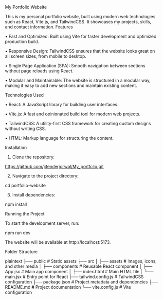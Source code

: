 My Portfolio Website

This is my personal portfolio website, built using modern web technologies such as React, Vite.js, and TailwindCSS. It showcases my projects, skills, and contact information.
Features


•	Fast and Optimized: Built using Vite for faster development and optimized production build.

•	Responsive Design: TailwindCSS ensures that the website looks great on all screen sizes, from mobile to desktop.

•	Single Page Application (SPA): Smooth navigation between sections without page reloads using React.

•	Modular and Maintainable: The website is structured in a modular way, making it easy to add new sections and maintain existing content.

Technologies Used

•	React: A JavaScript library for building user interfaces.

•	Vite.js: A fast and opinionated build tool for modern web projects.

•	TailwindCSS: A utility-first CSS framework for creating custom designs without writing CSS.

•	HTML: Markup language for structuring the content.

Installation

1.	Clone the repository: 

https://github.com/jitenderjorwal/My_portfolio.git

2.	Navigate to the project directory:

cd portfolio-website

3.	Install dependencies:

npm install

Running the Project

To start the development server, run:

npm run dev

The website will be available at http://localhost:5173.

Folder Structure

plaintext
├── public            # Static assets
├── src
│   ├── assets        # Images, icons, and other media
│   ├── components    # Reusable React component
│   ├── App.jsx       # Main app component
│   ├── index.html    # Main HTML file
│   └── main.jsx      # Entry point for React
├── tailwind.config.js # TailwindCSS configuration
├── package.json      # Project metadata and dependencies
├── README.md         # Project documentation
└── vite.config.js    # Vite configuration


